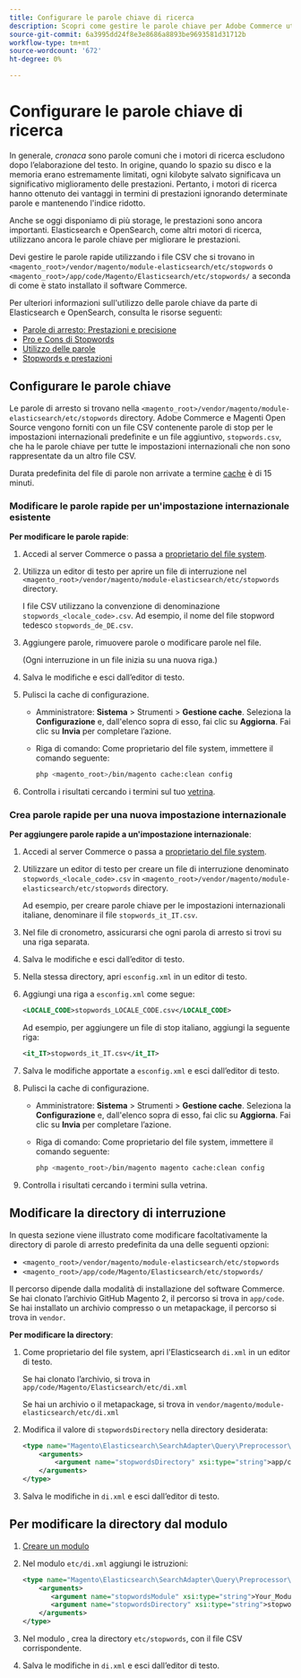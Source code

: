```yaml
---
title: Configurare le parole chiave di ricerca
description: Scopri come gestire le parole chiave per Adobe Commerce utilizzando i file CSV.
source-git-commit: 6a3995dd24f8e3e8686a8893be9693581d31712b
workflow-type: tm+mt
source-wordcount: '672'
ht-degree: 0%

---
```



# Configurare le parole chiave di ricerca

In generale, _cronaca_ sono parole comuni che i motori di ricerca escludono dopo l’elaborazione del testo. In origine, quando lo spazio su disco e la memoria erano estremamente limitati, ogni kilobyte salvato significava un significativo miglioramento delle prestazioni. Pertanto, i motori di ricerca hanno ottenuto dei vantaggi in termini di prestazioni ignorando determinate parole e mantenendo l&#39;indice ridotto.

Anche se oggi disponiamo di più storage, le prestazioni sono ancora importanti. Elasticsearch e OpenSearch, come altri motori di ricerca, utilizzano ancora le parole chiave per migliorare le prestazioni.

Devi gestire le parole rapide utilizzando i file CSV che si trovano in `<magento_root>/vendor/magento/module-elasticsearch/etc/stopwords` o `<magento_root>/app/code/Magento/Elasticsearch/etc/stopwords/` a seconda di come è stato installato il software Commerce.

Per ulteriori informazioni sull&#39;utilizzo delle parole chiave da parte di Elasticsearch e OpenSearch, consulta le risorse seguenti:

- [Parole di arresto: Prestazioni e precisione](https://www.elastic.co/guide/en/elasticsearch/guide/current/stopwords.html)
- [Pro e Cons di Stopwords](https://www.elastic.co/guide/en/elasticsearch/guide/current/pros-cons-stopwords.html)
- [Utilizzo delle parole](https://www.elastic.co/guide/en/elasticsearch/guide/current/using-stopwords.html)
- [Stopwords e prestazioni](https://www.elastic.co/guide/en/elasticsearch/guide/current/stopwords-performance.html)

## Configurare le parole chiave

Le parole di arresto si trovano nella `<magento_root>/vendor/magento/module-elasticsearch/etc/stopwords` directory. Adobe Commerce e Magenti Open Source vengono forniti con un file CSV contenente parole di stop per le impostazioni internazionali predefinite e un file aggiuntivo, `stopwords.csv`, che ha le parole chiave per tutte le impostazioni internazionali che non sono rappresentate da un altro file CSV.

Durata predefinita del file di parole non arrivate a termine [cache](https://glossary.magento.com/cache) è di 15 minuti.

### Modificare le parole rapide per un&#39;impostazione internazionale esistente

**Per modificare le parole rapide**:

1. Accedi al server Commerce o passa a [proprietario del file system](https://devdocs.magento.com/guides/v2.4/install-gde/prereq/file-sys-perms-over.html).
1. Utilizza un editor di testo per aprire un file di interruzione nel `<magento_root>/vendor/magento/module-elasticsearch/etc/stopwords` directory.

   I file CSV utilizzano la convenzione di denominazione `stopwords_<locale_code>.csv`. Ad esempio, il nome del file stopword tedesco `stopwords_de_DE.csv`.

1. Aggiungere parole, rimuovere parole o modificare parole nel file.

   (Ogni interruzione in un file inizia su una nuova riga.)

1. Salva le modifiche e esci dall’editor di testo.
1. Pulisci la cache di configurazione.

   - Amministratore: **Sistema** > Strumenti > **Gestione cache**. Seleziona la **Configurazione** e, dall&#39;elenco sopra di esso, fai clic su **Aggiorna**. Fai clic su **Invia** per completare l’azione.

   - Riga di comando: Come proprietario del file system, immettere il comando seguente:

      ```bash
      php <magento_root>/bin/magento cache:clean config
      ```

1. Controlla i risultati cercando i termini sul tuo [vetrina](https://glossary.magento.com/storefront).

### Crea parole rapide per una nuova impostazione internazionale

**Per aggiungere parole rapide a un&#39;impostazione internazionale**:

1. Accedi al server Commerce o passa a [proprietario del file system](https://devdocs.magento.com/guides/v2.4/install-gde/prereq/file-sys-perms-over.html).

1. Utilizzare un editor di testo per creare un file di interruzione denominato `stopwords_<locale_code>.csv` in `<magento_root>/vendor/magento/module-elasticsearch/etc/stopwords` directory.

   Ad esempio, per creare parole chiave per le impostazioni internazionali italiane, denominare il file `stopwords_it_IT.csv`.

1. Nel file di cronometro, assicurarsi che ogni parola di arresto si trovi su una riga separata.
1. Salva le modifiche e esci dall’editor di testo.
1. Nella stessa directory, apri `esconfig.xml` in un editor di testo.
1. Aggiungi una riga a `esconfig.xml` come segue:

   ```xml
   <LOCALE_CODE>stopwords_LOCALE_CODE.csv</LOCALE_CODE>
   ```

   Ad esempio, per aggiungere un file di stop italiano, aggiungi la seguente riga:

   ```xml
   <it_IT>stopwords_it_IT.csv</it_IT>
   ```

1. Salva le modifiche apportate a `esconfig.xml` e esci dall’editor di testo.
1. Pulisci la cache di configurazione.

   - Amministratore: **Sistema** > Strumenti > **Gestione cache**. Seleziona la **Configurazione** e, dall&#39;elenco sopra di esso, fai clic su **Aggiorna**. Fai clic su **Invia** per completare l’azione.

   - Riga di comando: Come proprietario del file system, immettere il comando seguente:

      ```bash
      php <magento_root>/bin/magento magento cache:clean config
      ```

1. Controlla i risultati cercando i termini sulla vetrina.

## Modificare la directory di interruzione

In questa sezione viene illustrato come modificare facoltativamente la directory di parole di arresto predefinita da una delle seguenti opzioni:

- `<magento_root>/vendor/magento/module-elasticsearch/etc/stopwords`
- `<magento_root>/app/code/Magento/Elasticsearch/etc/stopwords/`

Il percorso dipende dalla modalità di installazione del software Commerce. Se hai clonato l’archivio GitHub Magento 2, il percorso si trova in `app/code`. Se hai installato un archivio compresso o un metapackage, il percorso si trova in `vendor`.

**Per modificare la directory**:

1. Come proprietario del file system, apri l&#39;Elasticsearch `di.xml` in un editor di testo.

   Se hai clonato l’archivio, si trova in `app/code/Magento/Elasticsearch/etc/di.xml`

   Se hai un archivio o il metapackage, si trova in `vendor/magento/module-elasticsearch/etc/di.xml`

1. Modifica il valore di `stopwordsDirectory` nella directory desiderata:

   ```xml
   <type name="Magento\Elasticsearch\SearchAdapter\Query\Preprocessor\Stopwords">
       <arguments>
           <argument name="stopwordsDirectory" xsi:type="string">app/code/Magento/Elasticsearch/etc/stopwords</argument>
       </arguments>
   </type>
   ```

1. Salva le modifiche in `di.xml` e esci dall’editor di testo.

## Per modificare la directory dal modulo

1. [Creare un modulo](https://devdocs.magento.com/guides/v2.4/extension-dev-guide/build/module-file-structure.html)
1. Nel modulo `etc/di.xml` aggiungi le istruzioni:

   ```xml
   <type name="Magento\Elasticsearch\SearchAdapter\Query\Preprocessor\Stopwords">
       <arguments>
          <argument name="stopwordsModule" xsi:type="string">Your_Module</argument>
          <argument name="stopwordsDirectory" xsi:type="string">stopwords</argument>
       </arguments>
   </type>
   ```

1. Nel modulo , crea la directory `etc/stopwords`, con il file CSV corrispondente.

1. Salva le modifiche in `di.xml` e esci dall’editor di testo.

